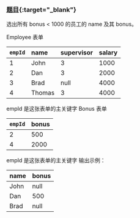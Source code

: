 ### [题目](https://leetcode.cn/problems/employee-bonus/){:target="_blank"}

选出所有 bonus < 1000 的员工的 name 及其 bonus。

Employee 表单

| `empId` | name   | supervisor | salary |
|:--------|:-------|:-----------|:-------|
| 1       | John   | 3          | 1000   |
| 2       | Dan    | 3          | 2000   |
| 3       | Brad   | null       | 4000   |
| 4       | Thomas | 3          | 4000   |

empId 是这张表单的主关键字
Bonus 表单

| `empId` | bonus |
|:--------|:------|
| 2       | 500   |
| 4       | 2000  |

empId 是这张表单的主关键字
输出示例：

| name | bonus |
|:-----|:------|
| John | null  |
| Dan  | 500   |
| Brad | null  |
